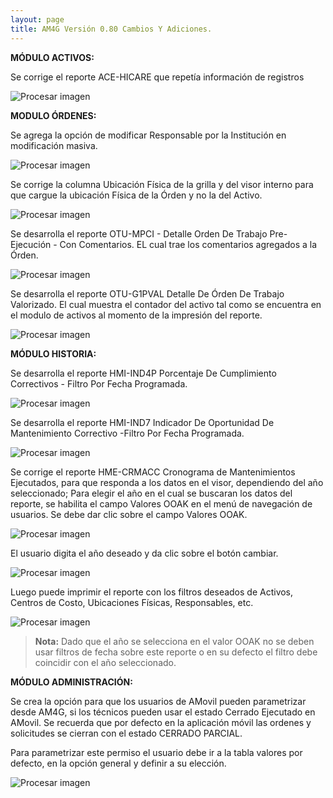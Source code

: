 ```yaml
---
layout: page
title: AM4G Versión 0.80 Cambios Y Adiciones.
---
```

**MÓDULO ACTIVOS:**

Se corrige el reporte ACE-HICARE que repetía información de registros   

![Procesar imagen](https://ayuda.winsoftware.com.co/assets/images/Version80/imagen1.png)

**MODULO ÓRDENES:**

Se agrega la opción de modificar Responsable por la Institución en modificación masiva.

![Procesar imagen](https://ayuda.winsoftware.com.co/assets/images/Version80/imagen2.png)

Se corrige la columna Ubicación Física de la grilla y del visor interno para que cargue
 la ubicación Física de la Órden y no la del
Activo.

![Procesar imagen](https://ayuda.winsoftware.com.co/assets/images/Version80/imagen3.png)

Se desarrolla el reporte OTU-MPCI - Detalle Orden De Trabajo Pre-Ejecución - Con Comentarios. EL cual trae los comentarios agregados a la Órden.

![Procesar imagen](https://ayuda.winsoftware.com.co/assets/images/Version80/imagen4.png)

Se desarrolla el reporte OTU-G1PVAL Detalle De Órden De Trabajo Valorizado.
 El cual muestra el contador del activo tal como se encuentra en el modulo de activos al momento de la impresión del reporte.

![Procesar imagen](https://ayuda.winsoftware.com.co/assets/images/Version80/imagen5.png)

**MÓDULO HISTORIA:**

Se desarrolla el reporte HMI-IND4P Porcentaje De Cumplimiento Correctivos - Filtro Por Fecha Programada.

![Procesar imagen](https://ayuda.winsoftware.com.co/assets/images/Version80/imagen6.png)

Se desarrolla el reporte HMI-IND7 Indicador De Oportunidad De Mantenimiento Correctivo -Filtro Por Fecha Programada.

![Procesar imagen](https://ayuda.winsoftware.com.co/assets/images/Version80/imagen7.png)

Se corrige el reporte HME-CRMACC Cronograma de Mantenimientos Ejecutados, para que responda a los datos en el visor, dependiendo del año seleccionado; Para elegir el año en el cual se buscaran los datos del reporte, se habilita el campo Valores OOAK en el menú de navegación de usuarios. Se debe dar clic sobre el campo Valores OOAK.

![Procesar imagen](https://ayuda.winsoftware.com.co/assets/images/Version80/imagen8.png)

El usuario digita el año deseado y da clic sobre el botón cambiar.

![Procesar imagen](https://ayuda.winsoftware.com.co/assets/images/Version80/imagen9.png)

Luego puede imprimir el reporte con los filtros deseados de Activos, Centros de Costo, Ubicaciones Físicas, Responsables, etc.

![Procesar imagen](https://ayuda.winsoftware.com.co/assets/images/Version80/imagen10.png)

> **Nota:** Dado que el año se selecciona en el valor OOAK no se deben usar filtros de fecha sobre este reporte o en su defecto el filtro debe coincidir con el año seleccionado.

**MÓDULO ADMINISTRACIÓN:**

Se crea la opción para que los usuarios de AMovil pueden parametrizar desde AM4G, si los técnicos pueden usar el estado Cerrado Ejecutado en AMovil. Se recuerda que por defecto en la aplicación móvil las ordenes y solicitudes se cierran con el estado CERRADO PARCIAL.

Para parametrizar este permiso el usuario debe ir a la tabla valores por defecto, en la opción general y definir a su elección.

![Procesar imagen](https://ayuda.winsoftware.com.co/assets/images/Version80/imagen11.png)